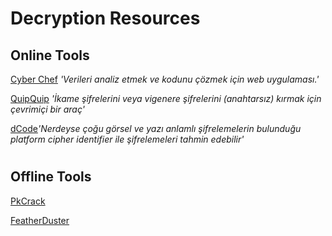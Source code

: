 # Decryption Resources

## Online Tools
[Cyber Chef](https://gchq.github.io/CyberChef) _'Verileri analiz etmek ve kodunu çözmek için web uygulaması.'_

[QuipQuip](https://quipqiup.com/) _'İkame şifrelerini veya vigenere şifrelerini (anahtarsız) kırmak için çevrimiçi bir araç'_

[dCode](https://www.dcode.fr/)_'Nerdeyse çoğu görsel ve yazı anlamlı şifrelemelerin bulunduğu platform cipher identifier ile şifrelemeleri tahmin edebilir'_

#
## Offline Tools
[PkCrack](https://www.unix-ag.uni-kl.de/~conrad/krypto/pkcrack.html)

[FeatherDuster](https://github.com/nccgroup/featherduster)
